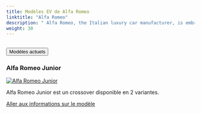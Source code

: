 ```yaml
---
title: Modèles EV de Alfa Romeo
linktitle: "Alfa Romeo"
description: " Alfa Romeo, the Italian luxury car manufacturer, is embracing electrification with a clear strategy. By 2027, Alfa Romeo plans to transform its lineup to be fully electric."
weight: 30
---
```

<!-- markdownlint-disable MD033 -->
<!-- markdownlint-disable MD010 -->


<div class="accordion" id="accordionPanelsStayOpenExample">
    <div class="accordion-item">
        <h2 class="accordion-header">
            <button class="accordion-button" type="button" data-bs-toggle="collapse" data-bs-target="#panelsStayOpen-collapseOne" aria-expanded="true" aria-controls="panelsStayOpen-collapseOne">
                        Modèles actuels
            </button>
        </h2>
        <div id="panelsStayOpen-collapseOne" class="accordion-collapse collapse show">
            <div class="accordion-body">
    <div class="container p-3 mb-4 bg-body-tertiary rounded border">
        <h3>Alfa Romeo Junior</h3>
        <div class="row">
            <div class="col col-12 col-md-6">
                <a href="junior">
                    <img src="https://media.evkx.net/multimedia/models/alfa_romeo/junior/junior_veloce/main_1_st.jpg" class="img-fluid" alt="Alfa Romeo Junior" >
                </a>
            </div>
            <div class="col col-12 col-md-6"><p>
Alfa Romeo Junior est un crossover disponible en 2 variantes.
</p>
	<a href="junior/" class="btn btn-outline-primary" role="button">Aller aux informations sur le modèle</a>
		</div>
	</div>
</div>
        </div>
    </div>
</div></div>
